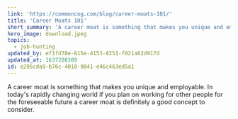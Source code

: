 ```yaml
---
link: 'https://commoncog.com/blog/career-moats-101/'
title: 'Career Moats 101'
short_summary: 'A career moat is something that makes you unique and employable. In today''s rapidly changing world if you plan on working for other people for the foreseeable future a career moat is definitely a good concept to consider.'
hero_image: download.jpeg
topics:
  - job-hunting
updated_by: ef1fd78e-815e-4153-8251-f021a62d917d
updated_at: 1637208309
id: e295cda9-b76c-4018-9841-e46c463ed5a1
---
```

A career moat is something that makes you unique and employable. In today's rapidly changing world if you plan on working for other people for the foreseeable future a career moat is definitely a good concept to consider.